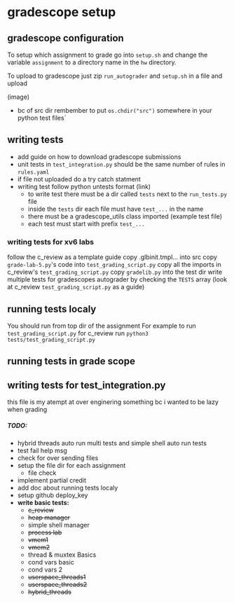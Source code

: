 # gradescope setup

## gradescope configuration
To setup which assignment to grade go into `setup.sh` and change the
variable `assignment` to a directory name in the `hw` directory.

To upload to gradescope just zip `run_autograder` and `setup.sh` in a file and
upload

(image)

* bc of src dir rembember to put `os.chdir("src")` somewhere in your python test files`
## writing tests
* add guide on how to download gradescope submissions
* unit tests in `test_integration.py` should be the same number of rules in `rules.yaml`
* if file not uploaded do a try catch statment
* writing test follow python untests format (link)
    * to write test there must be a dir called `tests` next to the `run_tests.py` file
    * inside the `tests` dir each file must have `test_...` in the name
    * there must be a gradescope_utils class imported
(example test file)
    * each test must start with prefix `test_...`


### writing tests for xv6 labs
follow the c_review as a template guide
copy .glbinit.tmpl... into src
copy `grade-lab-5.py`'s code into `test_grading_script.py`
copy all the imports in c_review's `test_grading_script.py` 
copy `gradelib.py` into the test dir
write multiple tests for gradescopes autograder by checking the `TESTS` array (look at c_review `test_grading_script.py` as a guide)

## running tests localy
You should run from top dir of the assignment
For example to run `test_grading_script.py` for c_review run `python3 tests/test_grading_script.py`

## running tests in grade scope


## writing tests for test_integration.py
this file is my atempt at over enginering something bc i wanted to be lazy when grading
##### TODO:
* hybrid threads auto run multi tests and simple shell auto run tests
* test fail help msg
* check for over sending files
* setup the file dir for each assignment
    * file check
* implement partial credit
* add doc about running tests localy
* setup github deploy_key
* **write basic tests:**
    * <del>c_review
    * <del>heap manager
    * simple shell manager
    * <del>process lab
    * <del>vmem1
    * <del>vmem2
    * thread & muxtex Basics
    * cond vars basic
    * cond vars 2
    * <del>userspace_threads1
    * <del>userspace_threads2
    * <del>hybrid_threads
